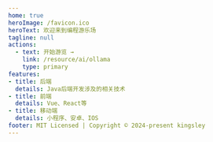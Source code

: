 ```yaml
---
home: true
heroImage: /favicon.ico
heroText: 欢迎来到编程游乐场
tagline: null
actions:
  - text: 开始游览 →
    link: /resource/ai/ollama
    type: primary
features:
- title: 后端
  details: Java后端开发涉及的相关技术
- title: 前端
  details: Vue、React等
- title: 移动端
  details: 小程序、安卓、IOS
footer: MIT Licensed | Copyright © 2024-present kingsley
---
```

